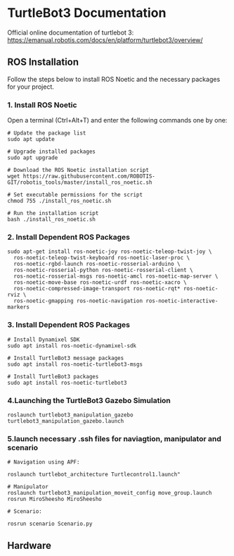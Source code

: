 # TurtleBot3 Documentation

Official online documentation of turtlebot 3: https://emanual.robotis.com/docs/en/platform/turtlebot3/overview/

## ROS Installation

Follow the steps below to install ROS Noetic and the necessary packages for your project.

### 1. Install ROS Noetic

Open a terminal (Ctrl+Alt+T) and enter the following commands one by one:
```
# Update the package list
sudo apt update

# Upgrade installed packages
sudo apt upgrade

# Download the ROS Noetic installation script
wget https://raw.githubusercontent.com/ROBOTIS-GIT/robotis_tools/master/install_ros_noetic.sh

# Set executable permissions for the script
chmod 755 ./install_ros_noetic.sh

# Run the installation script
bash ./install_ros_noetic.sh
```
### 2. Install Dependent ROS Packages
```
sudo apt-get install ros-noetic-joy ros-noetic-teleop-twist-joy \
  ros-noetic-teleop-twist-keyboard ros-noetic-laser-proc \
  ros-noetic-rgbd-launch ros-noetic-rosserial-arduino \
  ros-noetic-rosserial-python ros-noetic-rosserial-client \
  ros-noetic-rosserial-msgs ros-noetic-amcl ros-noetic-map-server \
  ros-noetic-move-base ros-noetic-urdf ros-noetic-xacro \
  ros-noetic-compressed-image-transport ros-noetic-rqt* ros-noetic-rviz \
  ros-noetic-gmapping ros-noetic-navigation ros-noetic-interactive-markers
```

### 3. Install Dependent ROS Packages
```
# Install Dynamixel SDK
sudo apt install ros-noetic-dynamixel-sdk

# Install TurtleBot3 message packages
sudo apt install ros-noetic-turtlebot3-msgs

# Install TurtleBot3 packages
sudo apt install ros-noetic-turtlebot3
```
### 4.Launching the TurtleBot3 Gazebo Simulation
```
roslaunch turtlebot3_manipulation_gazebo turtlebot3_manipulation_gazebo.launch

```
### 5.launch necessary .ssh files for naviagtion, manipulator and scenario
```
# Navigation using APF:

roslaunch turtlebot_architecture Turtlecontrol1.launch"

# Manipulator
roslaunch turtlebot3_manipulation_moveit_config move_group.launch
rosrun MiroSheesho MiroSheesho

# Scenario:

rosrun scenario Scenario.py

```
## Hardware 
